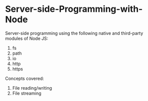 # Server-side-Programming-with-Node
Server-side programming using the following native and third-party modules of Node JS:
1. fs
2. path
3. io
4. http
5. https

Concepts covered:
1. File reading/writing
2. File streaming

